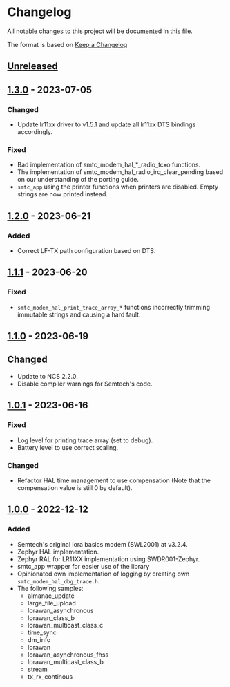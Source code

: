 # Changelog

All notable changes to this project will be documented in this file.

The format is based on [Keep a Changelog](https://keepachangelog.com/en/1.0.0/)

## [Unreleased]

## [1.3.0] - 2023-07-05

### Changed

-   Update lr11xx driver to v1.5.1 and update all lr11xx DTS bindings accordingly.

### Fixed

-   Bad implementation of smtc_modem_hal_\*\_radio_tcxo functions.
-   The implementation of smtc_modem_hal_radio_irq_clear_pending based on our understanding of the porting guide.
-   `smtc_app` using the printer functions when printers are disabled. Empty strings are now printed instead.

## [1.2.0] - 2023-06-21

### Added

-   Correct LF-TX path configuration based on DTS.

## [1.1.1] - 2023-06-20

### Fixed

-   `smtc_modem_hal_print_trace_array_*` functions incorrectly trimming immutable strings and causing a hard fault.

## [1.1.0] - 2023-06-19

## Changed

-   Update to NCS 2.2.0.
-   Disable compiler warnings for Semtech's code.

## [1.0.1] - 2023-06-16

### Fixed

-   Log level for printing trace array (set to debug).
-   Battery level to use correct scaling.

### Changed

-   Refactor HAL time management to use compensation (Note that the compensation value is still 0 by default).

## [1.0.0] - 2022-12-12

### Added

-   Semtech's original lora basics modem (SWL2001) at v3.2.4.
-   Zephyr HAL implementation.
-   Zephyr RAL for LR11XX implementation using SWDR001-Zephyr.
-   smtc_app wrapper for easier use of the library
-   Opinionated own implementation of logging by creating own `smtc_modem_hal_dbg_trace.h`.
-   The following samples:
    -   almanac_update
    -   large_file_upload
    -   lorawan_asynchronous
    -   lorawan_class_b
    -   lorawan_multicast_class_c
    -   time_sync
    -   dm_info
    -   lorawan
    -   lorawan_asynchronous_fhss
    -   lorawan_multicast_class_b
    -   stream
    -   tx_rx_continous

[Unreleased]: https://github.com/IRNAS/SWL2001-Zephyr/compare/v1.3.0...HEAD

[1.3.0]: https://github.com/IRNAS/SWL2001-Zephyr/compare/v1.2.0...v1.3.0

[1.2.0]: https://github.com/IRNAS/SWL2001-Zephyr/compare/v1.1.1...v1.2.0

[1.1.1]: https://github.com/IRNAS/SWL2001-Zephyr/compare/v1.1.0...v1.1.1

[1.1.0]: https://github.com/IRNAS/SWL2001-Zephyr/compare/v1.0.1...v1.1.0

[1.0.1]: https://github.com/IRNAS/SWL2001-Zephyr/compare/v1.0.0...v1.0.1

[1.0.0]: https://github.com/IRNAS/SWL2001-Zephyr/compare/52a1e1e0301ef9fc9b7c1418cee0aed9ef185e0d...v1.0.0
